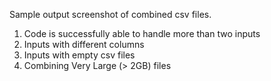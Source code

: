 Sample output screenshot of combined csv files.

1) Code is successfully able to handle more than two inputs
2) Inputs with different columns
3) Inputs with empty csv files
4) Combining Very Large (> 2GB) files
